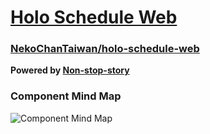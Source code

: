 # [Holo Schedule Web](/build)

### [NekoChanTaiwan/holo-schedule-web](https://github.com/NekoChanTaiwan/holo-schedule-web)

**Powered by [Non-stop-story](https://github.com/YunzheZJU/non-stop-story)**
### Component Mind Map
![Component Mind Map](https://cdn.jsdelivr.net/gh/NekoChanTaiwan/holo-schedule-web@main/img/Hololive-Schedule-Web_300_v4.webp)
